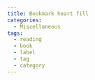 ```yaml
---
title: Bookmark heart fill
categories:
  - Miscellaneous
tags:
  - reading
  - book
  - label
  - tag
  - category
---
```

